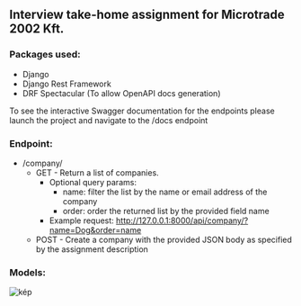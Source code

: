 ## Interview take-home assignment for Microtrade 2002 Kft.

### Packages used:
  - Django
  - Django Rest Framework
  - DRF Spectacular (To allow OpenAPI docs generation)

To see the interactive Swagger documentation for the endpoints please launch the project and navigate to the /docs endpoint

### Endpoint:
  - /company/
    - GET - Return a list of companies.
      - Optional query params:
        - name: filter the list by the name or email address of the company
        - order: order the returned list by the provided field name
      - Example request: http://127.0.0.1:8000/api/company/?name=Dog&order=name
    - POST - Create a company with the provided JSON body as specified by the assignment description

### Models:
![kép](https://github.com/hanubence/microtrade/assets/32911312/c1964455-9468-4283-a46b-c50992506f81)


